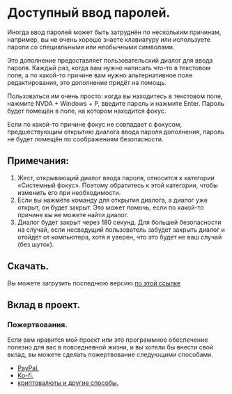 # Доступный ввод паролей.

Иногда ввод паролей может быть затруднён по нескольким причинам, например, вы не очень хорошо знаете клавиатуру или используете пароли со специальными или необычными символами.

Это дополнение предоставляет пользовательский диалог для ввода пароля. Каждый раз, когда вам нужно написать что-то в текстовом поле, а по какой-то причине вам нужно альтернативное поле редактирования, это дополнение придёт на помощь.

Пользоваться им очень просто: когда вы находитесь в текстовом поле, нажмите NVDA + Windows + P, введите пароль и нажмите Enter. Пароль будет помещён в поле, на котором находится фокус.

Если по какой-то причине фокус не совпадает с фокусом, предшествующим открытию диалога ввода пароля  дополнения, пароль не будет помещён по соображениям безопасности.

## Примечания:

1. Жест, открывающий диалог ввода пароля, относится к категории «Системный фокус». Поэтому обратитесь к этой категории, чтобы изменить его при необходимости.
2. Если вы нажмёте команду для открытия диалога, а диалог уже открыт, он будет закрыт. Это может помочь, если по какой-то причине вы не можете найти диалог.
3. Диалог будет закрыт через 180 секунд. Для большей безопасности на случай, если несведущий пользователь забудет закрыть диалог и отойдёт от компьютера, хотя я уверен, что это будет не ваш случай (без шуток).

## Скачать.
 Вы можете загрузить последнюю версию [по этой ссылке](https://davidacm.github.io/getlatest/gh/davidacm/accessiblePassPrompt/?index=0)

## Вклад в проект.
### Пожертвования.
  Если вам нравится мой проект или это программное обеспечение полезно для вас в повседневной жизни, и вы хотели бы внести свой вклад, вы можете сделать пожертвование следующими способами.
  
* [PayPal.](https://paypal.me/davicm)
* [Ko-fi.](https://ko-fi.com/davidacm)
* [криптовалюты и другие способы.](https://davidacm.github.io/donations/)
